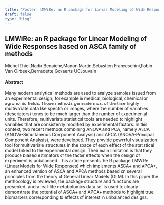 ```yaml
---
title: "Poster: LMWiRe: an R package for Linear Modeling of Wide Responses based on ASCA family of methods"
draft: false
type: "blog"
---
```


## LMWiRe: an R package for Linear Modeling of Wide Responses based on ASCA family of methods
Michel Thiel,Nadia Benaiche,Manon Martin,Sébastien Franceschini,Robin Van Oirbeek,Bernadette Govaerts
UCLouvain
#### Abstract

Many modern analytical methods are used to analyze samples issued from an experimental design; for example in medical, biological, chemical or agronomic fields. Those methods generate most of the time highly multivariate data like spectra or images, where the number of variables (descriptors) tends to be much larger than the number of experimental units. Therefore, multivariate statistical tools are needed to highlight variables that are consistently modified by experimental factors. In this context, two recent methods combining ANOVA and PCA, namely ASCA (ANOVA-Simultaneous Component Analysis) and APCA (ANOVA-Principal Component Analysis), were developed. They provide powerful visualization tool for multivariate structures in the space of each effect of the statistical model linked to the experimental design. Their main limitation is that they produce biased estimators of the factor effects when the design of experiment is unbalanced. This article presents the R package LMWiRe (Linear Models for Wide Responses) which implements ASCA+ and APCA+, an enhanced version of ASCA and APCA methods based on several principles from the theory of General Linear Models (GLM). In this paper the methodology is reviewed, the package structure and functions are presented, and a real-life metabolomics data set is used to clearly demonstrate the potential of ASCA+ and APCA+ methods to highlight true biomarkers corresponding to effects of interest in unbalanced designs.
